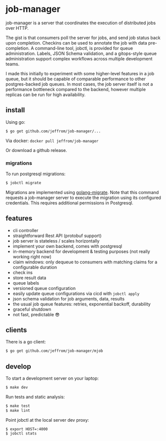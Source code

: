 # job-manager

job-manager is a server that coordinates the execution of distributed jobs over HTTP.

The gist is that consumers poll the server for jobs, and send job status back upon completion. Checkins can be used to annotate the job with data pre-completion. A command-line tool, jobctl, is provided for queue administration. Labels, JSON Schema validation, and a gitops-style queue administration support complex workflows across multiple development teams.

I made this initially to experiment with some higher-level features in a job queue, but it should be capable of comparable performance to other postgres-backed job queues. In most cases, the job server itself is not a performance bottleneck compared to the backend, however multiple replicas can be run for high availability.

## install

Using go:

```bash
$ go get github.com/jeffrom/job-manager/...
```

Via docker: `docker pull jeffrom/job-manager`

Or download a github release.

### migrations

To run postgresql migrations:

```sh
$ jobctl migrate
```

Migrations are implemented using [golang-migrate](https://github.com/golang-migrate/migrate). Note that this command requests a job-manager server to execute the migration using its configured credentials. This requires additional permissions in Postgresql.

## features

* cli controller
* straightforward Rest API (protobuf support)
* job server is stateless / scales horizontally
* implement your own backend, comes with postgresql
* in-memory backend for development & testing purposes (not really working right now)
* claim windows: only dequeue to consumers with matching claims for a configurable duration
* check ins
* store result data
* queue labels
* versioned queue configuration
* easily update queue configurations via cicd with `jobctl apply`
* json schema validation for job arguments, data, results
* the usual job queue features: retries, exponential backoff, durability
* graceful shutdown
* not fast, predictable 😎

## clients

There is a go client:

```bash
$ go get github.com/jeffrom/job-manager/mjob
```

## develop

To start a development server on your laptop:

```bash
$ make dev
```

Run tests and static analysis:

```bash
$ make test
$ make lint
```

Point jobctl at the local server dev proxy:

```
$ export HOST=:4000
$ jobctl stats
```
